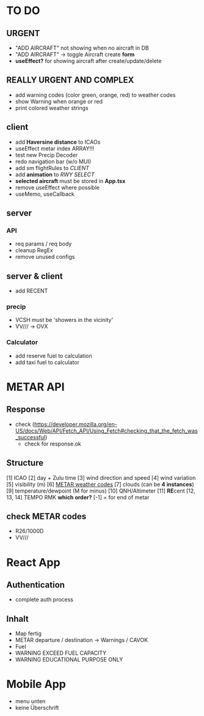 # TO DO

## URGENT

- "ADD AIRCRAFT" not showing when no aircraft in DB
- "ADD AIRCRAFT" -> toggle Aircraft create **form**
- **useEffect?** for showing aircraft after create/update/delete

## REALLY URGENT AND COMPLEX

- add warning codes (color green, orange, red) to weather codes
- show Warning when orange or red
- print colored weather strings
## client

- add **Haversine distance** to ICAOs
- useEffect metar index ARRAY!!!
- test new Precip Decoder
- redo navigation bar (w/o MUI)
- add sm flightRules to _CLIENT_
- add **animation** to _RWY SELECT_
- **selected aircraft** must be stored in **App.tsx**
- remove useEffect where possible
- useMemo, useCallback

## server

### API

- req params / req body
- cleanup RegEx
- remove unused configs

## server & client

- add RECENT

### precip

- VCSH must be 'showers in the vicinity'
- VV/// -> OVX

### Calculator

- add reserve fuel to calculation
- add taxi fuel to calculator

# METAR API

## Response

- check (https://developer.mozilla.org/en-US/docs/Web/API/Fetch_API/Using_Fetch#checking_that_the_fetch_was_successful)
  - check for response.ok

## Structure

[1] ICAO
[2] day + Zulu time
[3] wind direction and speed
[4] wind variation
[5] visibility (m)
[6] [METAR weather codes](https://en.wikipedia.org/wiki/METAR)
[7] clouds (can be **4 instances**)
[9] temperature/dewpoint (M for minus)
[10] QNH/Altimeter
[11] **RE**cent
[12, 13, 14] TEMPO RMK **which order?**
[-1] = for end of metar

## check METAR codes

- R26/1000D
- VV///

# React App

## Authentication

- complete auth process

## Inhalt

- Map fertig
- METAR departure / destination -> Warnings / CAVOK
- Fuel
- WARNING EXCEED FUEL CAPACITY
- WARNING EDUCATIONAL PURPOSE ONLY

# Mobile App

- menu unten
- keine Überschrift

